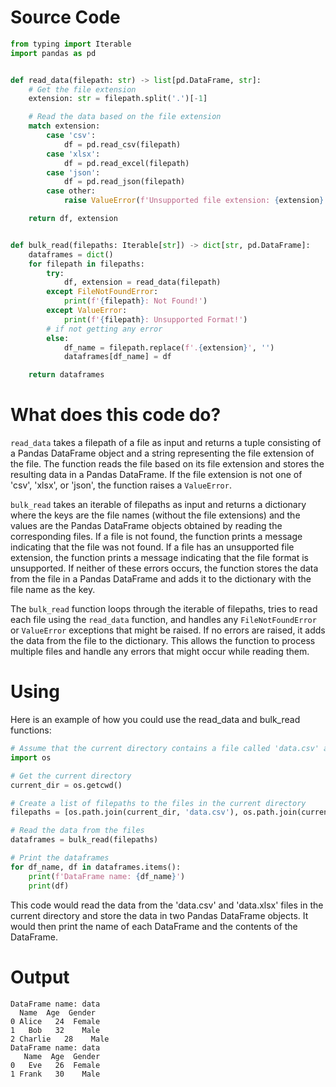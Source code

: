# Source Code

```python
from typing import Iterable
import pandas as pd


def read_data(filepath: str) -> list[pd.DataFrame, str]:
    # Get the file extension
    extension: str = filepath.split('.')[-1]

    # Read the data based on the file extension
    match extension:
        case 'csv':
            df = pd.read_csv(filepath)
        case 'xlsx':
            df = pd.read_excel(filepath)
        case 'json':
            df = pd.read_json(filepath)
        case other:
            raise ValueError(f'Unsupported file extension: {extension}')

    return df, extension


def bulk_read(filepaths: Iterable[str]) -> dict[str, pd.DataFrame]:
    dataframes = dict()
    for filepath in filepaths:
        try:
            df, extension = read_data(filepath)
        except FileNotFoundError:
            print(f'{filepath}: Not Found!')
        except ValueError:
            print(f'{filepath}: Unsupported Format!')
        # if not getting any error
        else:
            df_name = filepath.replace(f'.{extension}', '')
            dataframes[df_name] = df

    return dataframes
```
# What does this code do?


`read_data` takes a filepath of a file as input and returns a tuple consisting of a Pandas DataFrame object and a string representing the file extension of the file. The function reads the file based on its file extension and stores the resulting data in a Pandas DataFrame. If the file extension is not one of 'csv', 'xlsx', or 'json', the function raises a `ValueError`.

`bulk_read` takes an iterable of filepaths as input and returns a dictionary where the keys are the file names (without the file extensions) and the values are the Pandas DataFrame objects obtained by reading the corresponding files. If a file is not found, the function prints a message indicating that the file was not found. If a file has an unsupported file extension, the function prints a message indicating that the file format is unsupported. If neither of these errors occurs, the function stores the data from the file in a Pandas DataFrame and adds it to the dictionary with the file name as the key.

The `bulk_read` function loops through the iterable of filepaths, tries to read each file using the `read_data` function, and handles any `FileNotFoundError` or `ValueError` exceptions that might be raised. If no errors are raised, it adds the data from the file to the dictionary. This allows the function to process multiple files and handle any errors that might occur while reading them.


# Using

Here is an example of how you could use the read_data and bulk_read functions:

```python
# Assume that the current directory contains a file called 'data.csv' and a file called 'data.xlsx'
import os

# Get the current directory
current_dir = os.getcwd()

# Create a list of filepaths to the files in the current directory
filepaths = [os.path.join(current_dir, 'data.csv'), os.path.join(current_dir, 'data.xlsx')]

# Read the data from the files
dataframes = bulk_read(filepaths)

# Print the dataframes
for df_name, df in dataframes.items():
    print(f'DataFrame name: {df_name}')
    print(df)

```

This code would read the data from the 'data.csv' and 'data.xlsx' files in the current directory and store the data in two Pandas DataFrame objects. It would then print the name of each DataFrame and the contents of the DataFrame.

# Output

```
DataFrame name: data
  Name  Age  Gender
0 Alice   24  Female
1   Bob   32    Male
2 Charlie   28    Male
DataFrame name: data
   Name  Age  Gender
0   Eve   26  Female
1 Frank   30    Male
```